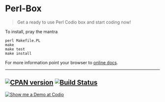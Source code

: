 # Perl-Box

> Get a ready to use Perl Codio box and start coding now!

To install, pray the mantra

    perl Makefile.PL
    make
    make test
    make install

For more information point your browser to [online docs](https://metacpan.org/pod/Perl::Box).

--------
[![CPAN version](https://badge.fury.io/pl/Perl-Box.svg)](https://metacpan.org/pod/Perl::Box)
[![Build Status](https://travis-ci.org/fibo/Perl-Box-pm.png?branch=master)](https://travis-ci.org/fibo/Perl-Box-pm)
--------
[![Show me a Demo at Codio](https://codio-public.s3.amazonaws.com/sharing/demo-in-ide.png)](https://codio.com/fibo/Perl-Box-pm)
